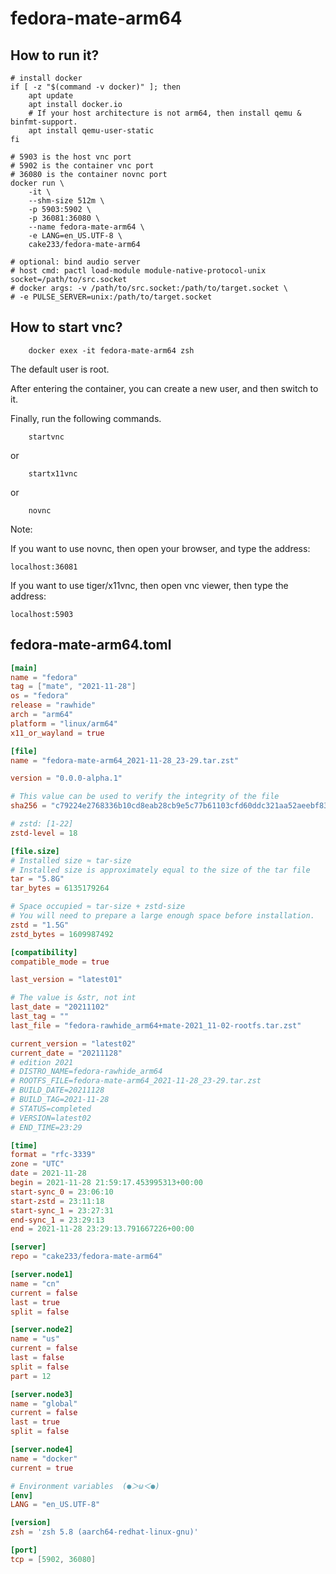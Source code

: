 # fedora-mate-arm64

## How to run it?

```shell
# install docker
if [ -z "$(command -v docker)" ]; then
    apt update
    apt install docker.io
    # If your host architecture is not arm64, then install qemu & binfmt-support.
    apt install qemu-user-static
fi

# 5903 is the host vnc port
# 5902 is the container vnc port
# 36080 is the container novnc port
docker run \
    -it \
    --shm-size 512m \
    -p 5903:5902 \
    -p 36081:36080 \
    --name fedora-mate-arm64 \
    -e LANG=en_US.UTF-8 \
    cake233/fedora-mate-arm64

# optional: bind audio server
# host cmd: pactl load-module module-native-protocol-unix socket=/path/to/src.socket
# docker args: -v /path/to/src.socket:/path/to/target.socket \
# -e PULSE_SERVER=unix:/path/to/target.socket

```

## How to start vnc?

```shell
    docker exex -it fedora-mate-arm64 zsh
```

The default user is root.

After entering the container, you can create a new user, and then switch to it.

Finally, run the following commands.

```shell
    startvnc
```

or

```shell
    startx11vnc
```

or

```shell
    novnc
```

Note:

If you want to use novnc, then open your browser, and type the address:

```
localhost:36081
```

If you want to use tiger/x11vnc, then open vnc viewer, then type the address:

```
localhost:5903
```

## fedora-mate-arm64.toml

```toml
[main]
name = "fedora"
tag = ["mate", "2021-11-28"]
os = "fedora"
release = "rawhide"
arch = "arm64"
platform = "linux/arm64"
x11_or_wayland = true

[file]
name = "fedora-mate-arm64_2021-11-28_23-29.tar.zst"

version = "0.0.0-alpha.1"

# This value can be used to verify the integrity of the file
sha256 = "c79224e2768336b10cd8eab28cb9e5c77b61103cfd60ddc321aa52aeebf83701"

# zstd: [1-22]
zstd-level = 18

[file.size]
# Installed size ≈ tar-size
# Installed size is approximately equal to the size of the tar file
tar = "5.8G"
tar_bytes = 6135179264

# Space occupied ≈ tar-size + zstd-size
# You will need to prepare a large enough space before installation.
zstd = "1.5G"
zstd_bytes = 1609987492

[compatibility]
compatible_mode = true

last_version = "latest01"

# The value is &str, not int
last_date = "20211102"
last_tag = ""
last_file = "fedora-rawhide_arm64+mate-2021_11-02-rootfs.tar.zst"

current_version = "latest02"
current_date = "20211128"
# edition 2021
# DISTRO_NAME=fedora-rawhide_arm64
# ROOTFS_FILE=fedora-mate-arm64_2021-11-28_23-29.tar.zst
# BUILD_DATE=20211128
# BUILD_TAG=2021-11-28
# STATUS=completed
# VERSION=latest02
# END_TIME=23:29

[time]
format = "rfc-3339"
zone = "UTC"
date = 2021-11-28
begin = 2021-11-28 21:59:17.453995313+00:00
start-sync_0 = 23:06:10
start-zstd = 23:11:18
start-sync_1 = 23:27:31
end-sync_1 = 23:29:13
end = 2021-11-28 23:29:13.791667226+00:00

[server]
repo = "cake233/fedora-mate-arm64"

[server.node1]
name = "cn"
current = false
last = true
split = false

[server.node2]
name = "us"
current = false
last = false
split = false
part = 12

[server.node3]
name = "global"
current = false
last = true
split = false

[server.node4]
name = "docker"
current = true

# Environment variables  (●＞ω＜●)
[env]
LANG = "en_US.UTF-8"

[version]
zsh = 'zsh 5.8 (aarch64-redhat-linux-gnu)'

[port]
tcp = [5902, 36080]
```
